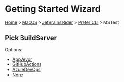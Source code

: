 <!--
GENERATED FILE - DO NOT EDIT
This file was generated by [MarkdownSnippets](https://github.com/SimonCropp/MarkdownSnippets).
Source File: /docs/mdsource/wiz/MacOS_Rider_Cli_MSTest.source.md
To change this file edit the source file and then run MarkdownSnippets.
-->

# Getting Started Wizard

[Home](/docs/wiz/readme.md) > [MacOS](MacOS.md) > [JetBrains Rider](MacOS_Rider.md) > [Prefer CLI](MacOS_Rider_Cli.md) > MSTest

## Pick BuildServer

Options:
 * [AppVeyor](MacOS_Rider_Cli_MSTest_AppVeyor.md)
 * [GitHubActions](MacOS_Rider_Cli_MSTest_GitHubActions.md)
 * [AzureDevOps](MacOS_Rider_Cli_MSTest_AzureDevOps.md)
 * [None](MacOS_Rider_Cli_MSTest_None.md)
